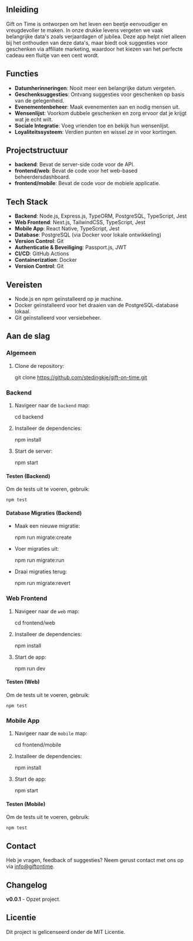 ## Inleiding

Gift on Time is ontworpen om het leven een beetje eenvoudiger en vreugdevoller te maken. In onze drukke levens vergeten we vaak belangrijke data's zoals verjaardagen of jubilea. Deze app helpt niet alleen bij het onthouden van deze data's, maar biedt ook suggesties voor geschenken via affiliate marketing, waardoor het kiezen van het perfecte cadeau een fluitje van een cent wordt.

## Functies

- **Datumherinneringen**: Nooit meer een belangrijke datum vergeten.
- **Geschenksuggesties**: Ontvang suggesties voor geschenken op basis van de gelegenheid.
- **Evenementenbeheer**: Maak evenementen aan en nodig mensen uit.
- **Wensenlijst**: Voorkom dubbele geschenken en zorg ervoor dat je krijgt wat je echt wilt.
- **Sociale Integratie**: Voeg vrienden toe en bekijk hun wensenlijst.
- **Loyaliteitssysteem**: Verdien punten en wissel ze in voor kortingen.

## Projectstructuur

- **backend**: Bevat de server-side code voor de API.
- **frontend/web**: Bevat de code voor het web-based beheerdersdashboard.
- **frontend/mobile**: Bevat de code voor de mobiele applicatie.

## Tech Stack

- **Backend**: Node.js, Express.js, TypeORM, PostgreSQL, TypeScript, Jest
- **Web Frontend**: Next.js, TailwindCSS, TypeScript, Jest
- **Mobile App**: React Native, TypeScript, Jest
- **Database**: PostgreSQL (via Docker voor lokale ontwikkeling)
- **Version Control**: Git
- **Authenticatie & Beveiliging**: Passport.js, JWT
- **CI/CD**: GitHub Actions
- **Containerization**: Docker
- **Version Control**: Git

## Vereisten

- Node.js en npm geïnstalleerd op je machine.
- Docker geïnstalleerd voor het draaien van de PostgreSQL-database lokaal.
- Git geïnstalleerd voor versiebeheer.

## Aan de slag

### Algemeen

1. Clone de repository: 

    git clone https://github.com/stedingkje/gift-on-time.git

### Backend

1. Navigeer naar de `backend` map: 

    cd backend

2. Installeer de dependencies: 

    npm install

3. Start de server: 

    npm start

#### Testen (Backend)

Om de tests uit te voeren, gebruik: 

    npm test

#### Database Migraties (Backend)

- Maak een nieuwe migratie: 

    npm run migrate:create

- Voer migraties uit: 

    npm run migrate:run

- Draai migraties terug: 

    npm run migrate:revert

### Web Frontend

1. Navigeer naar de `web` map: 

    cd frontend/web

2. Installeer de dependencies: 

    npm install

3. Start de app: 

    npm run dev

#### Testen (Web)

Om de tests uit te voeren, gebruik: 

    npm test

### Mobile App

1. Navigeer naar de `mobile` map: 

    cd frontend/mobile

2. Installeer de dependencies: 

    npm install

3. Start de app: 

    npm start

#### Testen (Mobile)

Om de tests uit te voeren, gebruik: 

    npm test

## Contact

Heb je vragen, feedback of suggesties? Neem gerust contact met ons op via [info@giftontime](mailto:info@giftontime).

## Changelog

**v0.0.1** - Opzet project.

## Licentie

Dit project is gelicenseerd onder de MIT Licentie.